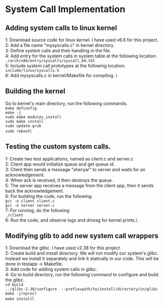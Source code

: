 # System Call Implementation

## Adding system calls to linux kernel
1: Download source code for linux kernel. I have used v6.6 for this project.\
2: Add a file name "mysyscalls.c" in kernel directory.\
3: Define system calls and their handling in the file.\
4: Add entry for the system calls in system table at the following location.\
    ```./arch/x86/entry/syscalls/syscall_64.tbl```\
5: Include system call prototypes at the following location.\
    ```include/linux/syscalls.h```\
6: Add mysyscalls.c in kernel/Makefile for compiling. \

## Building the kernel
Go to kernel's main directory, run the following commands.\
   ```make defconfig```\
   ```make -j```\
   ```sudo make modules_install```\
   ```sudo make install```\
   ```sudo update-grub```\
   ```sudo reboot```\

## Testing the custom system calls.
1: Create two test applications, named as client.c and server.c\
2: Client app would initialize queue and get queue id.\
3: Client then sends a message "sheryar" to server and waits for an acknowledgement.\
4: When ack is received, it then destroys the queue.\
5: The server app receives a message from the client app, then it sends back the acknowledgement.\
6: For building the code, run the following.\
    ```gcc -o client client.c```\
    ```gcc -o server server.c```\
7: For running, do the following\
    ```./client```\
6: Run the code, and observe logs and dmesg for kernel prints.\

## Modifying glib to add new system call wrappers
1: Download the glibc. I have used v2.38 for this project. \
2: Create build and install directory. We will not modify our system's glibc. Instead we install it separately and link it statically in our code. This will be done in testapp -> Makefile.\
3: Add code for adding system calls in glibc. \
4: Go to build directory, run the following command to configure and build the glibc.\
   ```cd build```\
   ```../glibc-2.38/configure  --prefix=path/to/install/directory/in/glibc```\
   ```make -j(nproc)```\
   ```make install```\